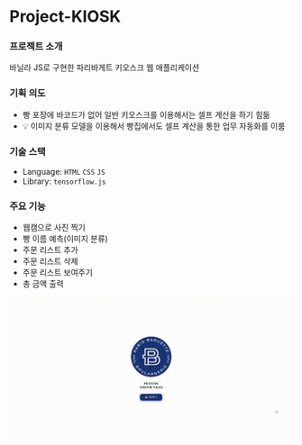 # Project-KIOSK
### 프로젝트 소개

바닐라 JS로 구현한 파리바게트 키오스크 웹 애플리케이션

### 기획 의도
- 빵 포장에 바코드가 없어 일반 키오스크를 이용해서는 셀프 계산을 하기 힘듦
- 💡 이미지 분류 모델을 이용해서 빵집에서도 셀프 계산을 통한 업무 자동화를 이룸
    
### 기술 스택

- Language: `HTML` `CSS` `JS`
- Library: `tensorflow.js`

### 주요 기능

- 웹캠으로 사진 찍기
- 빵 이름 예측(이미지 분류)
- 주문 리스트 추가
- 주문 리스트 삭제
- 주문 리스트 보여주기
- 총 금액 출력

![](demo.gif)
